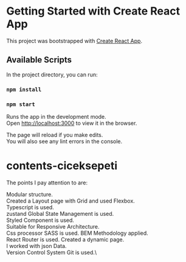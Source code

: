 # Getting Started with Create React App

This project was bootstrapped with [Create React App](https://github.com/facebook/create-react-app).

## Available Scripts

In the project directory, you can run:

### `npm install`
### `npm start`

Runs the app in the development mode.\
Open [http://localhost:3000](http://localhost:3000) to view it in the browser.

The page will reload if you make edits.\
You will also see any lint errors in the console.

# contents-ciceksepeti

The points I pay attention to are:

Modular structure.\
Created a Layout page with Grid and used Flexbox.\
Typescript is used.\
zustand Global State Management is used.\
Styled Component is used.\
Suitable for Responsive Architecture.\
Css processor SASS is used. BEM Methodology applied.\
React Router is used. Created a dynamic page.\
I worked with json Data.\
Version Control System Git is used.\

